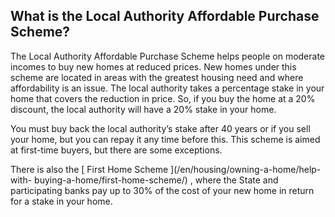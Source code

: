##  What is the Local Authority Affordable Purchase Scheme?

The Local Authority Affordable Purchase Scheme helps people on moderate
incomes to buy new homes at reduced prices. New homes under this scheme are
located in areas with the greatest housing need and where affordability is an
issue. The local authority takes a percentage stake in your home that covers
the reduction in price. So, if you buy the home at a 20% discount, the local
authority will have a 20% stake in your home.

You must buy back the local authority’s stake after 40 years or if you sell
your home, but you can repay it any time before this. This scheme is aimed at
first-time buyers, but there are some exceptions.

There is also the [ First Home Scheme ](/en/housing/owning-a-home/help-with-
buying-a-home/first-home-scheme/) , where the State and participating banks
pay up to 30% of the cost of your new home in return for a stake in your home.
